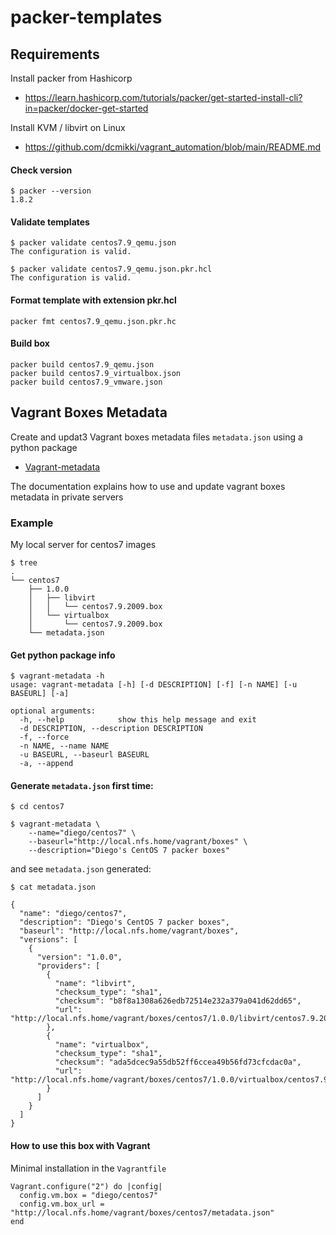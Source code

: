 # packer-templates

## Requirements
Install packer from Hashicorp
* https://learn.hashicorp.com/tutorials/packer/get-started-install-cli?in=packer/docker-get-started

Install KVM / libvirt on Linux
* https://github.com/dcmikki/vagrant_automation/blob/main/README.md

#### Check version
```
$ packer --version
1.8.2                                                                 
```

#### Validate templates
```
$ packer validate centos7.9_qemu.json
The configuration is valid.                            

$ packer validate centos7.9_qemu.json.pkr.hcl
The configuration is valid.                          

```

#### Format template with extension pkr.hcl

```
packer fmt centos7.9_qemu.json.pkr.hc
```


#### Build box
```
packer build centos7.9_qemu.json
packer build centos7.9_virtualbox.json
packer build centos7.9_vmware.json
```

## Vagrant Boxes Metadata

Create and updat3 Vagrant boxes metadata files `metadata.json` using a python package
* [Vagrant-metadata](https://pypi.org/project/vagrant-metadata/)

The documentation explains how to use and update vagrant boxes metadata in private servers

### Example
My local server for centos7 images

```
$ tree
.
└── centos7
    ├── 1.0.0
    │	├── libvirt
    │	│	└── centos7.9.2009.box
    │	└── virtualbox
    │		└── centos7.9.2009.box
    └── metadata.json
```

#### Get python package info

```
$ vagrant-metadata -h
usage: vagrant-metadata [-h] [-d DESCRIPTION] [-f] [-n NAME] [-u BASEURL] [-a]

optional arguments:
  -h, --help            show this help message and exit
  -d DESCRIPTION, --description DESCRIPTION
  -f, --force
  -n NAME, --name NAME
  -u BASEURL, --baseurl BASEURL
  -a, --append

```

#### Generate `metadata.json` first time:

```
$ cd centos7

$ vagrant-metadata \
	--name="diego/centos7" \
	--baseurl="http://local.nfs.home/vagrant/boxes" \
	--description="Diego's CentOS 7 packer boxes"
```

and see  `metadata.json` generated:

```
$ cat metadata.json

{
  "name": "diego/centos7",
  "description": "Diego's CentOS 7 packer boxes",
  "baseurl": "http://local.nfs.home/vagrant/boxes",
  "versions": [
    {
      "version": "1.0.0",
      "providers": [
        {
          "name": "libvirt",
          "checksum_type": "sha1",
          "checksum": "b8f8a1308a626edb72514e232a379a041d62dd65",
          "url": "http://local.nfs.home/vagrant/boxes/centos7/1.0.0/libvirt/centos7.9.2009.box"
        },
        {
          "name": "virtualbox",
          "checksum_type": "sha1",
          "checksum": "ada5dcec9a55db52ff6ccea49b56fd73cfcdac0a",
          "url": "http://local.nfs.home/vagrant/boxes/centos7/1.0.0/virtualbox/centos7.9.2009.box"
        }
      ]
    }
  ]
}
```

#### How to use this box with Vagrant

Minimal installation in the `Vagrantfile`

```
Vagrant.configure("2") do |config|
  config.vm.box = "diego/centos7"
  config.vm.box_url = "http://local.nfs.home/vagrant/boxes/centos7/metadata.json"
end
```